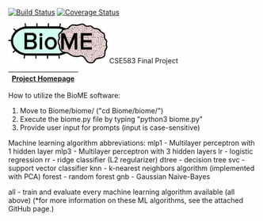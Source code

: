 [![Build Status](https://travis-ci.com/kmherman/BioME.svg?token=ohrxcRT21DKp2pFP6NqQ&branch=main)](https://travis-ci.com/kmherman/BioME) [![Coverage Status](https://coveralls.io/repos/github/kmherman/BioME/badge.svg?branch=main)](https://coveralls.io/github/kmherman/BioME?branch=main)

<img src="https://github.com/kmherman/BioME/blob/main/doc/Biomelogo.png" width="200" />
CSE583 Final Project


|[Project Homepage](https://kmherman.github.io/BioME/)|
|---| 

How to utilize the BioME software:
1. Move to Biome/biome/ ("cd Biome/biome/")
2. Execute the biome.py file by typing "python3 biome.py"
3. Provide user input for prompts (input is case-sensitive)

Machine learning algorithm abbreviations:
mlp1 - Multilayer perceptron with 1 hidden layer
mlp3 - Multilayer perceptron with 3 hidden layers
lr - logistic regression
rr - ridge classifier (L2 regularizer)
dtree - decision tree
svc - support vector classifier
knn - k-nearest neighbors algorithm (implemented with PCA)
forest - random forest
gnb - Gaussian Naive-Bayes

all - train and evaluate every machine learning algorithm available (all above)
(*for more information on these ML algorithms, see the attached GitHub page.)
